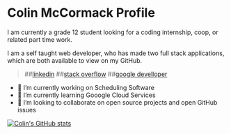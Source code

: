 # Colin McCormack Profile

I am currently a grade 12 student looking for a coding internship, coop, or related part time work. 

I am a self taught web developer, who has made two full stack applications, which are both available to view on my GitHub.

>##[linkedin](https://www.linkedin.com/in/colin-mccormack-1a4a54229/)
>##[stack overflow](https://stackoverflow.com/users/17237035/colin-mccormack)
>##[google develloper](https://developers.google.com/profile/u/colin_mccormack)


- 🔭 I’m currently working on Scheduling Software
- 🌱 I’m currently learning Gooogle Cloud Services
- 👯 I’m looking to collaborate on open source projects and open GitHub issues

[![Colin's GitHub stats](https://github-readme-stats.vercel.app/api?username=NorthernSantan)](https://github.com/anuraghazra/github-readme-stats)


